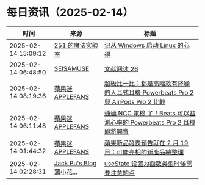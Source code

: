 ﻿# 每日资讯（2025-02-14）

|时间|来源|标题|
|---|---|---|
|2025-02-14 15:09:12|[251 的魔法实验室](https://blog.251.sh/feed/)|[记从 Windows 启动 Linux 的心得](https://blog.251.sh/boot-linux-from-windows)|
|2025-02-14 06:48:50|[SEISAMUSE](https://www.seis-jun.xyz/atom.xml)|[文献阅读 26 ](http://www.seis-jun.xyz/paper-reading-26)|
|2025-02-14 08:19:36|[蘋果迷 APPLEFANS](https://applefans.today/feed/)|[超級比一比：都是高階款有降噪的入耳式耳機 Powerbeats Pro 2 與 AirPods Pro 2 比較](https://applefans.today/2025-02-beats-powerbeats-pro-2-airpods-pro-2-compare/)|
|2025-02-14 06:11:48|[蘋果迷 APPLEFANS](https://applefans.today/feed/)|[通過 NCC 電檢 了！Beats 可以監測心率的 Powerbeats Pro 2 耳機 即將開賣](https://applefans.today/2025-02-beats-powerbeats-pro-2-ncc-pass/)|
|2025-02-14 01:44:32|[蘋果迷 APPLEFANS](https://applefans.today/feed/)|[蘋果新品發表預告就在 2 月 19 日：可能亮相的新產品總整理](https://applefans.today/2025-02-apple-teases-special-product-launch-february-19/)|
|2025-02-14 02:28:31|[Jack Pu's Blog 蒲小花...](https://www.jackpu.com/rss/)|[useState 设置为函数类型时候需要注意的点](https://www.jackpu.com/usestate-she-zhi-wei-han-shu-lei-xing-shi-hou-xu-yao-zhu-yi-de-dian/)|

